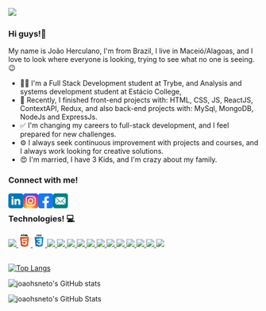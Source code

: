 ![](https://komarev.com/ghpvc/?username=joaohsneto)
### Hi guys!👋
My name is João Herculano, I'm from Brazil, I live in Maceió/Alagoas, and I love to look where everyone is looking, trying to see what no one is seeing.😉

- 👨‍💻 I'm a Full Stack Development student at Trybe, and Analysis and systems development student at Estácio College,
- 🚀 Recently, I finished front-end projects with: HTML, CSS, JS, ReactJS, ContextAPI, Redux, and also back-end projects with: MySql, MongoDB, NodeJs and ExpressJs.
- ✅ I'm changing my careers to full-stack development, and I feel prepared for new challenges.
- ⚙️ I always seek continuous improvement with projects and courses, and I always work looking for creative solutions.
- 😍 I'm married, I have 3 Kids, and I'm crazy about my family.

### Connect with me!

[<img align="left" alt="linkedin João Herculano | LinkedIn" width="30px" src="https://raw.githubusercontent.com/edent/SuperTinyIcons/bed6907f8e4f5cb5bb21299b9070f4d7c51098c0/images/svg/linkedin.svg" />][linkedin]
[<img align="left" alt="instagram João Herculano | Instagram" width="30px" src="https://raw.githubusercontent.com/edent/SuperTinyIcons/bed6907f8e4f5cb5bb21299b9070f4d7c51098c0/images/svg/instagram.svg" />][instagram]
[<img align="left" alt="facebook João Herculano | Gmail" width="30px" src="https://raw.githubusercontent.com/edent/SuperTinyIcons/bed6907f8e4f5cb5bb21299b9070f4d7c51098c0/images/svg/facebook.svg" />][facebook]
[<img align="left" alt="e-mail João Herculano | Gmail" width="30px" src="https://raw.githubusercontent.com/edent/SuperTinyIcons/bed6907f8e4f5cb5bb21299b9070f4d7c51098c0/images/svg/email.svg" />][e-mail]

[instagram]: https://www.instagram.com/joaohsneto/
[linkedin]: https://www.linkedin.com/in/joaohsneto/
[e-mail]: mailto:joaohsneto@gmail.com
[facebook]: https://www.facebook.com/joaoherculano.desouzaneto/
<br>
### Technologies! 💻
<a href="https://git-scm.com/" rel="nofollow"> 
      <img src="https://camo.githubusercontent.com/b8ee9fd2e9b26a7265ece6dbc6f5c7449928b84f45a08fe5852d6a8dfd915fb3/68747470733a2f2f6769742d73636d2e636f6d2f696d616765732f6c6f676f732f646f776e6c6f6164732f4769742d49636f6e2d31373838432e706e67" width="5%" data-canonical-src="https://git-scm.com/images/logos/downloads/Git-Icon-1788C.png" style="max-width: 100%;">
</a>
<a href="https://developer.mozilla.org/pt-BR/docs/Web/HTML" rel="nofollow"> 
      <img src="https://raw.githubusercontent.com/github/explore/80688e429a7d4ef2fca1e82350fe8e3517d3494d/topics/html/html.png" width="5%" style="max-width: 100%;">
</a>
<a href="https://developer.mozilla.org/pt-BR/docs/Web/CSS" rel="nofollow"> 
      <img src="https://raw.githubusercontent.com/github/explore/80688e429a7d4ef2fca1e82350fe8e3517d3494d/topics/css/css.png" width="5%" style="max-width: 100%;">
</a>
<a href="https://getbootstrap.com/" rel="nofollow"> 
      <img src="https://camo.githubusercontent.com/ea6a69b5b4a2b84437463a530a8f528145a8104c27ccca04af384a59350383e9/68747470733a2f2f75706c6f61642e77696b696d656469612e6f72672f77696b6970656469612f636f6d6d6f6e732f7468756d622f622f62322f426f6f7473747261705f6c6f676f2e7376672f3235363070782d426f6f7473747261705f6c6f676f2e7376672e706e67" width="5%" data-canonical-src="https://upload.wikimedia.org/wikipedia/commons/thumb/b/b2/Bootstrap_logo.svg/2560px-Bootstrap_logo.svg.png" style="max-width: 100%;">
</a>
<a href="https://developer.mozilla.org/pt-BR/docs/Web/JavaScript" rel="nofollow"> 
      <img src="https://camo.githubusercontent.com/72c27477f91493365e44b44306740892911721464f3f25d5b706c5deab24bfc2/68747470733a2f2f75706c6f61642e77696b696d656469612e6f72672f77696b6970656469612f636f6d6d6f6e732f7468756d622f392f39392f556e6f6666696369616c5f4a6176615363726970745f6c6f676f5f322e7376672f34383070782d556e6f6666696369616c5f4a6176615363726970745f6c6f676f5f322e7376672e706e67" width="5%" data-canonical-src="https://upload.wikimedia.org/wikipedia/commons/thumb/9/99/Unofficial_JavaScript_logo_2.svg/480px-Unofficial_JavaScript_logo_2.svg.png" style="max-width: 100%;">
</a>
<a href="https://pt-br.reactjs.org/" rel="nofollow"> 
      <img src="https://camo.githubusercontent.com/df308f8954edd5c776e0f8a6317c1b29fd938e4a1770dd8ae6f9c3ac9a116e79/68747470733a2f2f75706c6f61642e77696b696d656469612e6f72672f77696b6970656469612f636f6d6d6f6e732f7468756d622f612f61372f52656163742d69636f6e2e7376672f3132383070782d52656163742d69636f6e2e7376672e706e67" width="6%" data-canonical-src="https://upload.wikimedia.org/wikipedia/commons/thumb/a/a7/React-icon.svg/1280px-React-icon.svg.png" style="max-width: 100%;">
</a>
<a href="https://redux.js.org/" rel="nofollow"> 
      <img src="https://camo.githubusercontent.com/9f3994df6aed26c9fa1aaae951a41d5f330b4882fa1ff463ffd06a97b065703f/68747470733a2f2f72656475782e6a732e6f72672f696d672f72656475782d6c6f676f2d6c616e6473636170652e706e67" width="9%" data-canonical-src="https://redux.js.org/img/redux-logo-landscape.png" style="max-width: 100%;">
</a>
<a href="https://pt-br.reactjs.org/docs/hooks-intro.html" rel="nofollow"> 
      <img src="https://camo.githubusercontent.com/f99dd236abc004625954a565d2ff35376f6c4f1bba04001b2e52a41c6422c81e/68747470733a2f2f6d69726f2e6d656469756d2e636f6d2f6d61782f3939322f312a764e78526f49764741495875417244615352596a4c772e706e67" width="10%" data-canonical-src="https://miro.medium.com/max/992/1*vNxRoIvGAIXuArDaSRYjLw.png" style="max-width: 100%;">
</a>
<a href="https://reactrouter.com/" rel="nofollow"> 
      <img src="https://camo.githubusercontent.com/e71305aefee9d9ed7eaee86ef502980226ee843f73567ffa27a380537613adbf/68747470733a2f2f626c6f672e6b6172656e79696e672e636f6d2f7374617469632f62313766326230343930363839373937343161373935383832353061643863622f6e61762d6261722d776974682d646f742e706e67" width="9%" data-canonical-src="https://blog.karenying.com/static/b17f2b049068979741a79588250ad8cb/nav-bar-with-dot.png" style="max-width: 100%;">
</a>
<a href="https://jestjs.io/" rel="nofollow"> 
      <img src="https://camo.githubusercontent.com/2626a14327f0bbe015d04436efe1ce471302cdab8e8be70d2ea95ee62639a85d/68747470733a2f2f7365656b6c6f676f2e636f6d2f696d616765732f4a2f6a6573742d6c6f676f2d463939303145424246372d7365656b6c6f676f2e636f6d2e706e67" width="4%" data-canonical-src="https://seeklogo.com/images/J/jest-logo-F9901EBBF7-seeklogo.com.png" style="max-width: 100%;">
</a>
<a href="https://testing-library.com/docs/react-testing-library/intro" rel="nofollow"> 
      <img src="https://camo.githubusercontent.com/2b16c9129eae8a67b9f8ad00bd2747fc6b5c2834ecf0c46315844bdbad6bb7c4/68747470733a2f2f736d6172746765726d7a2e636f6d2f7374617469632f6d656469612f72656163742d74657374696e672d6c6962726172792e37393339356663352e706e67" width="5%" data-canonical-src="https://smartgermz.com/static/media/react-testing-library.79395fc5.png" style="max-width: 100%;">
</a>
<a href="https://www.mysql.com/" rel="nofollow"> 
      <img src="https://camo.githubusercontent.com/dcd50e292abf57b05c8f6e967f3b801bad48a139315df7354d7d308da5e44f94/68747470733a2f2f746f70706e672e636f6d2f75706c6f6164732f707265766965772f6d7973716c2d6c6f676f2d766563746f722d667265652d646f776e6c6f61642d3131353733393334313036766d7679736b316f76772e706e67" width="5%" data-canonical-src="https://toppng.com/uploads/preview/mysql-logo-vector-free-download-11573934106vmvysk1ovw.png" style="max-width: 100%;">
</a>
<a href="https://www.mongodb.com/pt-br" rel="nofollow"> 
      <img src="https://camo.githubusercontent.com/03cb3c7034c2a3f744fc989e75bb8c4d0d5c0b3f0b6df25e36cca1c9a91ad23b/68747470733a2f2f313030306c6f676f732e6e65742f77702d636f6e74656e742f75706c6f6164732f323032302f30382f4d6f6e676f44422d4c6f676f2e706e67" width="8%" data-canonical-src="https://1000logos.net/wp-content/uploads/2020/08/MongoDB-Logo.png" style="max-width: 100%;">
</a>
<a href="https://nodejs.org/en/" rel="nofollow"> 
      <img src="https://camo.githubusercontent.com/504566ae19e95159a38902450416c3d4581bdbbbdc7e42254434f9943d075120/68747470733a2f2f65372e706e676567672e636f6d2f706e67696d616765732f3330312f3137312f706e672d636c69706172742d6e6f64652d6a732d6a6176617363726970742d736f6674776172652d646576656c6f7065722d636f6d70757465722d69636f6e732d616e67756c61726a732d6f74686572732d6d697363656c6c616e656f75732d746578742d7468756d626e61696c2e706e67" width="4.5%" data-canonical-src="https://e7.pngegg.com/pngimages/301/171/png-clipart-node-js-javascript-software-developer-computer-icons-angularjs-others-miscellaneous-text-thumbnail.png" style="max-width: 100%;">
</a>
<a href="https://expressjs.com/" rel="nofollow"> 
      <img src="https://camo.githubusercontent.com/fad67ff58b4ce7e68b96e7b8a61e5d3f09a4ec8eedb780cde50853c2d1786463/68747470733a2f2f657870726573736a732e636f6d2f696d616765732f657870726573732d66616365626f6f6b2d73686172652e706e67" width="12.5%" data-canonical-src="https://expressjs.com/images/express-facebook-share.png" style="max-width: 100%;">
</a>
<br>
<br>

[![Top Langs](https://github-readme-stats.vercel.app/api/top-langs/?username=joaohsneto)](https://github.com/joaohsneto/github-readme-stats)

![joaohsneto's GitHub stats](https://github-readme-stats.vercel.app/api?username=joaohsneto&theme=react&show_icons=true)

![joaohsneto's GitHub Stats](https://github-readme-streak-stats.herokuapp.com/?user=joaohsneto)
